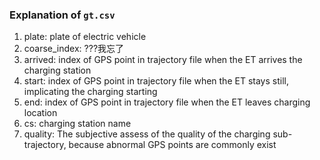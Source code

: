 ### Explanation of `gt.csv`

1. plate: plate of electric vehicle
2. coarse_index: ???我忘了
3. arrived: index of GPS point in trajectory file when the ET arrives the charging station
4. start: index of GPS point in trajectory file when the ET stays still, implicating the charging starting
5. end: index of GPS point in trajectory file when the ET leaves charging location
6. cs: charging station name
7. quality: The subjective assess of the quality of the charging sub-trajectory, because abnormal GPS points are 
commonly exist
 
